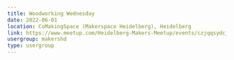 ```yaml
---
title: Woodworking Wednesday
date: 2022-06-01
location: CoMakingSpace (Makerspace Heidelberg), Heidelberg
link: https://www.meetup.com/Heidelberg-Makers-Meetup/events/czjqqsydcjbcb/
usergroup: makershd
type: usergroup
---
```

